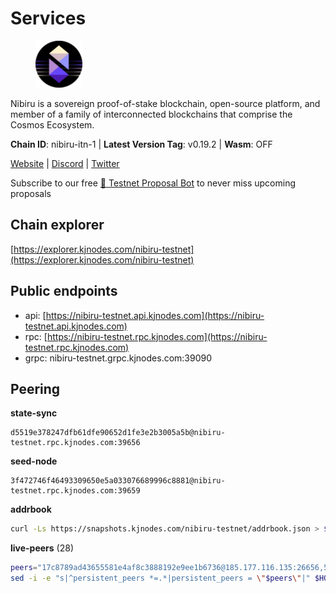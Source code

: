 # Services

<figure><img src="https://raw.githubusercontent.com/kj89/cosmos-images/main/logos/nibiru.png" alt=""><figcaption></figcaption></figure>

Nibiru is a sovereign proof-of-stake blockchain, open-source platform,  and member of a family of interconnected blockchains that comprise the Cosmos Ecosystem.

**Chain ID**: nibiru-itn-1 | **Latest Version Tag**: v0.19.2 | **Wasm**: OFF

[Website](https://nibiru.fi) | [Discord](https://discord.gg/nibirufi) | [Twitter](https://twitter.com/NibiruChain)



Subscribe to our free [🤖 Testnet Proposal Bot](https://t.me/kjnodes_testnet_proposal_bot) to never miss upcoming proposals


## Chain explorer
[https://explorer.kjnodes.com/nibiru-testnet](https://explorer.kjnodes.com/nibiru-testnet)

## Public endpoints

* api: [https://nibiru-testnet.api.kjnodes.com](https://nibiru-testnet.api.kjnodes.com)
* rpc: [https://nibiru-testnet.rpc.kjnodes.com](https://nibiru-testnet.rpc.kjnodes.com)
* grpc: nibiru-testnet.grpc.kjnodes.com:39090

## Peering

**state-sync**

```text
d5519e378247dfb61dfe90652d1fe3e2b3005a5b@nibiru-testnet.rpc.kjnodes.com:39656
```

**seed-node**

```text
3f472746f46493309650e5a033076689996c8881@nibiru-testnet.rpc.kjnodes.com:39659
```

**addrbook**
```bash
curl -Ls https://snapshots.kjnodes.com/nibiru-testnet/addrbook.json > $HOME/.nibid/config/addrbook.json
```

**live-peers** (28)
```bash
peers="17c8789ad43655581e4af8c3888192e9ee1b6736@185.177.116.135:26656,5db2f2c82ba2b9c431d069270ebc16d35985ffaa@91.230.110.96:26656,d2f53fd715b205d1321a22bad1a6334a06f3de2b@64.227.4.135:03656,0faa013496da308cf091099bb736f512f17ab380@185.144.99.55:26656,de5eef4a640ca1c05e0f4b5102ace1e531c88478@38.242.154.181:26656,5c052c78ab48d0b26098574ba8b04e039209769a@95.217.1.96:26656,492adb0eac00feacaeef1aaa9496b8cdb513de44@45.14.194.188:26656,481fcddc51ad2695ef829cd8449d64b7988895db@164.92.250.88:26656,639bf251f6fe8b1d11c322c40a44e1c0f6ebf3e7@82.208.23.171:26656,de9410cc356635b1f555c06332af943319b75a80@109.123.243.29:26656,7fdb0a7a0cfdc159466cb7a91f8553d3555b6c3e@195.2.71.17:26656,9174c2c90723a515a6303513abf6444eb13aba8c@45.85.249.107:26656,19fd0e304b15b5ce7abbbf27779eac77ca08fc23@65.109.157.236:46656,cf13f41c223c6e47e581f6ae8ec7c554218de8fc@207.244.251.201:26656,613e133355a43be28b31d33d13c8814d6ea0c99f@34.75.8.154:26656,f6c4429af0c199f579d55b3b12b760e431db21d4@34.139.52.143:26656,b9da17f4f6ae0acd79608006adf04f2929f3cdf4@149.102.136.187:26656,7635811ac19bde0a542b76a403968ea85fa5f58a@94.250.201.202:26656,94ccd8ff19555dc1628683881855855276d8af69@185.198.27.2:26656,15bb498412ae171d617fec5525c6be0536fa7352@94.158.152.162:26656,65a213efcad697afb5a1303c7fe5be4168d9520c@43.154.103.36:26656,e2ad22b7cefbddd747c29d90882561e566ff2d3e@65.109.50.106:26656,4432207b04118601f777ac93a5c3dd441b968734@70.34.250.4:26656,668f3f60a0ff3f9fcbaf8551782f71de1cc767a9@89.116.24.215:26656,e0eeb7517c902ff3ae66acc7383e67b57b572977@38.242.206.117:26656,2d674121d87cfd1e03654da8fda7ec9f21e46713@65.109.233.78:26656,f4fa2e13e64628d96f9158a6a2afbb19ebac574e@85.190.246.120:26656,d5519e378247dfb61dfe90652d1fe3e2b3005a5b@65.109.68.190:39656"
sed -i -e "s|^persistent_peers *=.*|persistent_peers = \"$peers\"|" $HOME/.nibid/config/config.toml
```
